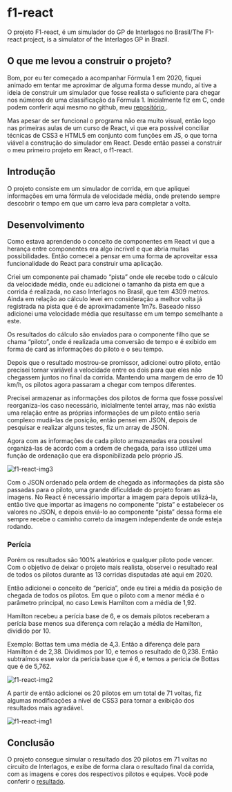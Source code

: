 # f1-react
O projeto F1-react, é um simulador do GP de Interlagos no Brasil/The F1-react project, is a simulator of the Interlagos GP in Brazil.

## O que me levou a construir o projeto?
Bom, por eu ter começado a acompanhar Fórmula 1 em 2020, fiquei animado em tentar me aproximar de alguma forma desse mundo, aí tive a ideia de construir um simulador que fosse realista o suficiente para chegar nos números de uma classificação da Fórmula 1. Inicialmente fiz em C, onde podem conferir aqui mesmo no github, meu [repositório ](https://github.com/JPSS14/f1-race-c). 

Mas apesar de ser funcional o programa não era muito visual, então logo nas primeiras aulas de um curso de React, vi que era possível conciliar técnicas de CSS3 e HTML5 em conjunto com funções em JS, o que torna viável a construção do simulador em React. Desde então passei a construir o meu primeiro projeto em React, o f1-react.

## Introdução
O projeto consiste em um simulador de corrida, em que apliquei informações em uma fórmula de velocidade média, onde pretendo sempre descobrir o tempo em que um carro leva para completar a volta.

## Desenvolvimento
Como estava aprendendo o conceito de componentes em React vi que a herança entre componentes era algo incrível e que abria muitas possibilidades. Então comecei a pensar em uma forma de aproveitar essa funcionalidade do React para construir uma aplicação.
 
Criei um componente pai chamado “pista” onde ele recebe todo o cálculo da velocidade média, onde eu adicionei o tamanho da pista em que a corrida é realizada, no caso Interlagos no Brasil, que tem 4309 metros. Ainda em relação ao cálculo levei em consideração a melhor volta já registrada na pista que é de aproximadamente 1m7s. Baseado nisso adicionei uma velocidade média que resultasse em um tempo semelhante a este.

Os resultados do cálculo são enviados para o componente filho que se chama “piloto”, onde é realizada uma conversão de tempo e é exibido em forma de card as informações do piloto e o seu tempo.

Depois que o resultado mostrou-se promissor, adicionei outro piloto, então precisei tornar variável a velocidade entre os dois para que eles não chegassem juntos no final da corrida. Mantendo uma margem de erro de 10 km/h, os pilotos agora passaram a chegar com tempos diferentes. 

Precisei armazenar as informações dos pilotos de forma que fosse possível reorganiza-los caso necessário, inicialmente tentei array, mas não existia uma relação entre as próprias informações de um piloto então seria complexo mudá-las de posição, então pensei em JSON, depois de pesquisar e realizar alguns testes, fiz um array de JSON.

Agora com as informações de cada piloto armazenadas era possível organizá-las de acordo com a ordem de chegada, para isso utilizei uma função de ordenação que era disponibilizada pelo próprio JS.




![f1-react-img3](https://user-images.githubusercontent.com/40327303/98481309-21e15480-21d8-11eb-82c0-bba08d136c06.png)

Com o JSON ordenado pela ordem de chegada as informações da pista são passadas para o piloto, uma grande dificuldade do projeto foram as imagens. No React é necessário importar a imagem para depois utilizá-la, então tive que importar as imagens no componente “pista” e estabelecer os valores no JSON, e depois enviá-lo ao componente “pista” dessa forma ele sempre recebe o caminho correto da imagem independente de onde esteja rodando.

### Perícia

Porém os resultados são 100% aleatórios e qualquer piloto pode vencer. Com o objetivo de deixar o projeto mais realista, observei o resultado real de todos os pilotos durante as 13 corridas disputadas até aqui em 2020.

Então adicionei o conceito de “perícia”, onde eu tirei a média da posição de chegada de todos os pilotos. Em que o piloto com a menor média é o parâmetro principal, no caso Lewis Hamilton com a média de 1,92.

Hamilton recebeu a perícia base de 6, e os demais pilotos receberam a perícia base menos sua diferença com relação a média de Hamilton, dividido por 10. 

Exemplo: Bottas tem uma média de 4,3. Então a diferença dele para Hamilton é de 2,38. Dividimos por 10, e temos o resultado de 0,238. Então subtraímos esse valor da perícia base que é 6, e temos a perícia de Bottas que é de 5,762.


![f1-react-img2](https://user-images.githubusercontent.com/40327303/98481246-b4cdbf00-21d7-11eb-96a3-8f471c3b2ad2.png)

A partir de então adicionei os 20 pilotos em um total de 71 voltas, fiz algumas modificações a nível de CSS3 para tornar a exibição dos resultados mais agradável.

![f1-react-img1](https://user-images.githubusercontent.com/40327303/98481272-dfb81300-21d7-11eb-89d5-cb23ad13d95b.png)


## Conclusão
O projeto consegue simular o resultado dos 20 pilotos em 71 voltas no circuito de Interlagos, e exibe de forma clara o resultado final da corrida, com as imagens e cores dos respectivos pilotos e equipes. Você pode conferir o [resultado](https://jpss14.github.io/f1-react/).


